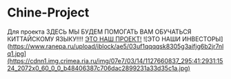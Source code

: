# Chine-Project
Для проекта
ЗДЕСЬ МЫ БУДЕМ ПОМОГАТЬ ВАМ ОБУЧАТЬСЯ КИТТАЙСКОМУ ЯЗЫКУ!!!!
[ЭТО НАШ ПРОЕКТ!](https://flip-chart.ru/app/board?spaceId=01JQ1T0B3XRS60EKMJDFWHFCV0&teamId=01JQ1T0B4CJCRTKJJ9RYR0JG2S&flipId=01JQ1T0QEKQCRK8HN27V8ZPRE7)
![ЭТО НАШИ ИНВЕСТОРЫ](https://www.ranepa.ru/upload/iblock/ae5/03uf1qqqqsk8305g3aifjg6b2jr7nlq1.jpg](https://cdnn1.img.crimea.ria.ru/img/07e7/03/14/1127660837_295:41:2931:1524_2072x0_60_0_0_b48406387c706dac2899231a33d35c1a.jpg)
